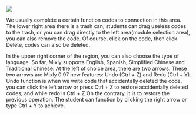 ![](https://github.com/xbed/Mixly_Arduino/blob/master/wiki_pic/programming%20building%20area1.png)

We usually complete a certain function codes to connection in this area.
The lower right area there is a trash can, students can drag useless codes to the trash, or you can drag directly to the left area(module selection area), you can also remove the code. Of course, click on the code, then click Delete, codes can also be deleted.



In the upper right corner of the region, you can also choose the type of language. So far, Mixly supports English, Spanish, Simplified Chinese and Traditional Chinese. At the left of choice area, there are two arrows. These two arrows are Mixly 0.97 new features: Undo (Ctrl + Z) and Redo (Ctrl + Y).
Undo function is when we write code that accidentally deleted the code, you can click the left arrow or press Ctrl + Z to restore accidentally deleted codes; and while redo is Ctrl + Z On the contrary, it is to restore the previous operation. The student can function by clicking the right arrow or type Ctrl + Y to achieve.
